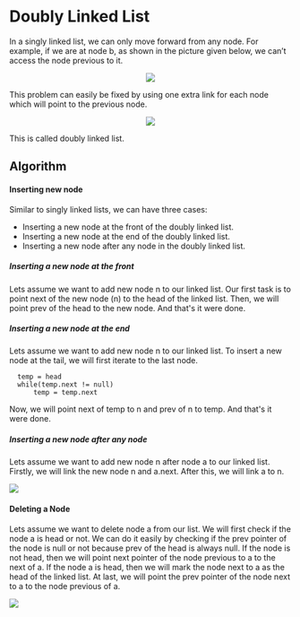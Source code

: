 # Doubly Linked List
In a singly linked list, we can only move forward from any node. For example, if we are at node b, as shown in the picture given below, we can’t access the node previous to it.

<p align="center">
  <img src="https://www.codesdope.com/staticroot/images/ds/double1.png">
</p>

This problem can easily be fixed by using one extra link for each node which will point to the previous node.

<p align="center">
  <img src="https://www.codesdope.com/staticroot/images/ds/double2.png">
</p>

This is called doubly linked list.

## Algorithm
#### Inserting new node

Similar to singly linked lists, we can have three cases:

- Inserting a new node at the front of the doubly linked list.
- Inserting a new node at the end of the doubly linked list.
- Inserting a new node after any node in the doubly linked list.

##### Inserting a new node at the front
Lets assume we want to add new node n to our linked list.
Our first task is to point next of the new node (n) to the head of the linked list.
Then, we will point prev of the head to the new node. And that's it were done.

##### Inserting a new node at the end
Lets assume we want to add new node n to our linked list.
To insert a new node at the tail, we will first iterate to the last node.

      temp = head
      while(temp.next != null)
          temp = temp.next

Now, we will point next of temp to n and prev of n to temp. And that's it were done.

##### Inserting a new node after any node
Lets assume we want to add new node n after node a to our linked list.
Firstly, we will link the new node n and a.next. 
After this, we will link a to n.

![](https://www.codesdope.com/staticroot/images/ds/double8.png)

#### Deleting a Node
Lets assume we want to delete node a from our list.
We will first check if the node a is head or not. We can do it easily by checking if the prev pointer of the node is null or not because prev of the head is always null. If the node is not head, then we will point next pointer of the node previous to a to the next of a. If the node a is head, then we will mark the node next to a as the head of the linked list. 
At last, we will point the prev pointer of the node next to a to the node previous of a.

![](https://media.geeksforgeeks.org/wp-content/uploads/20200318150826/ezgif.com-gif-maker1.gif)